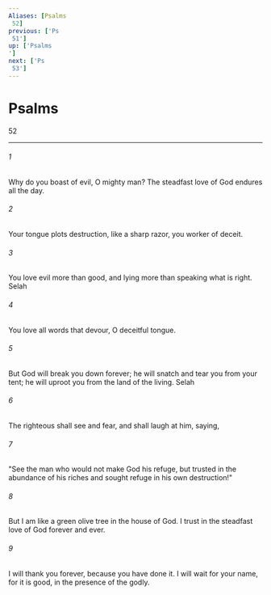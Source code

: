 ```yaml
---
Aliases: [Psalms 52]
previous: ['Ps 51']
up: ['Psalms']
next: ['Ps 53']
---
```

# Psalms 52

***
 

###### 1 
Why do you boast of evil, O mighty man?  The steadfast love of God endures all the day.   

###### 2 
Your tongue plots destruction,  like a sharp razor, you worker of deceit.   

###### 3 
You love evil more than good,  and lying more than speaking what is right. Selah   

###### 4 
You love all words that devour,  O deceitful tongue.  

###### 5 
But God will break you down forever;  he will snatch and tear you from your tent;  he will uproot you from the land of the living. Selah   

###### 6 
The righteous shall see and fear,  and shall laugh at him, saying,   

###### 7 
"See the man who would not make  God his refuge,  but trusted in the abundance of his riches  and sought refuge in his own destruction!"  

###### 8 
But I am like a green olive tree  in the house of God.  I trust in the steadfast love of God  forever and ever.   

###### 9 
I will thank you forever,  because you have done it.  I will wait for your name, for it is good,  in the presence of the godly.
